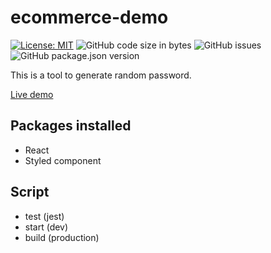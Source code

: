 # ecommerce-demo

[![License: MIT](https://img.shields.io/badge/License-MIT-yellow.svg)](https://opensource.org/licenses/MIT)
![GitHub code size in bytes](https://img.shields.io/github/languages/code-size/colomfernando/ecommerce-demo)
![GitHub issues](https://img.shields.io/github/issues/colomfernando/ecommerce-demo)
![GitHub package.json version](https://img.shields.io/github/package-json/v/colomfernando/ecommerce-demo)

This is a tool to generate random password.

[Live demo](https://ecommerce-demo-shop.netlify.app/)

## Packages installed

- React
- Styled component

## Script

- test (jest)
- start (dev)
- build (production)
